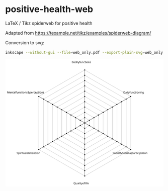 # positive-health-web

LaTeX / Tikz spiderweb for positive health

Adapted from https://texample.net/tikz/examples/spiderweb-diagram/

Conversion to svg:
``` bash
inkscape --without-gui --file=web_only.pdf --export-plain-svg=web_only.svg
```

![Positive health web](https://github.com/c-holtermann/positive-health-web/blob/main/web_only.svg)
